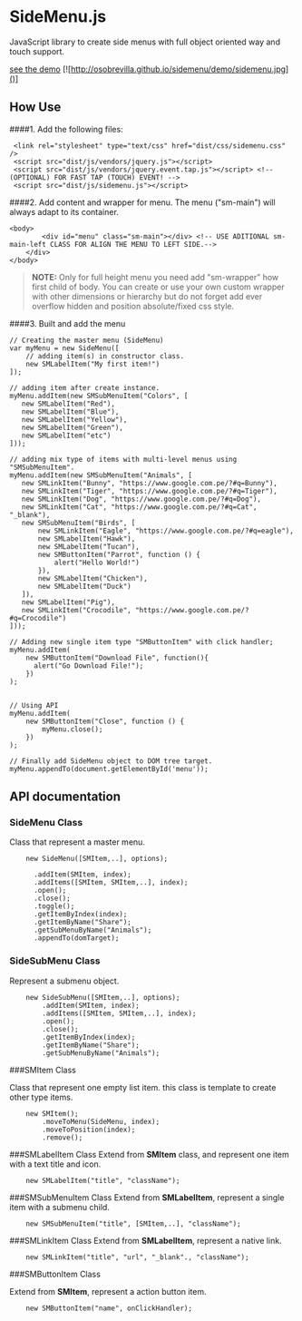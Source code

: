 SideMenu.js
===========
JavaScript library to create side menus with full object oriented way and touch support.

[see the demo](http://osobrevilla.github.io/sidemenu/)
[![http://osobrevilla.github.io/sidemenu/demo/sidemenu.jpg]()]
## How Use

####1. Add the following files:

```
 <link rel="stylesheet" type="text/css" href="dist/css/sidemenu.css" />
 <script src="dist/js/vendors/jquery.js"></script>
 <script src="dist/js/vendors/jquery.event.tap.js"></script> <!--  (OPTIONAL) FOR FAST TAP (TOUCH) EVENT! -->
 <script src="dist/js/sidemenu.js"></script>
```

####2. Add content and wrapper for menu.
The menu ("sm-main") will always adapt to its container.

```
<body>
		<div id="menu" class="sm-main"></div> <!-- USE ADITIONAL sm-main-left CLASS FOR ALIGN THE MENU TO LEFT SIDE.-->
	</div>
</body>

```
> **NOTE:** Only for full height menu you need add "sm-wrapper" how first child of body. You can create or use your own custom wrapper with other dimensions or hierarchy but do not forget add ever overflow hidden and position absolute/fixed css style.

####3. Built and add the menu

```
// Creating the master menu (SideMenu)
var myMenu = new SideMenu([
	// adding item(s) in constructor class.
	new SMLabelItem("My first item!")
]);

// adding item after create instance.
myMenu.addItem(new SMSubMenuItem("Colors", [
   new SMLabelItem("Red"),
   new SMLabelItem("Blue"),
   new SMLabelItem("Yellow"),
   new SMLabelItem("Green"),
   new SMLabelItem("etc")
]));

// adding mix type of items with multi-level menus using "SMSubMenuItem".
myMenu.addItem(new SMSubMenuItem("Animals", [
   new SMLinkItem("Bunny", "https://www.google.com.pe/?#q=Bunny"),
   new SMLinkItem("Tiger", "https://www.google.com.pe/?#q=Tiger"),
   new SMLinkItem("Dog", "https://www.google.com.pe/?#q=Dog"),
   new SMLinkItem("Cat", "https://www.google.com.pe/?#q=Cat", "_blank"),
   new SMSubMenuItem("Birds", [
       new SMLinkItem("Eagle", "https://www.google.com.pe/?#q=eagle"),
       new SMLabelItem("Hawk"),
       new SMLabelItem("Tucan"),
       new SMButtonItem("Parrot", function () {
           alert("Hello World!")
       }),
       new SMLabelItem("Chicken"),
       new SMLabelItem("Duck")
   ]),
   new SMLabelItem("Pig"),
   new SMLinkItem("Crocodile", "https://www.google.com.pe/?#q=Crocodile")
]));

// Adding new single item type "SMButtonItem" with click handler;
myMenu.addItem(
    new SMButtonItem("Download File", function(){
      alert("Go Download File!");
    })
);


// Using API
myMenu.addItem(
    new SMButtonItem("Close", function () {
        myMenu.close();
    })
);

// Finally add SideMenu object to DOM tree target.
myMenu.appendTo(document.getElementById('menu'));

```


## API documentation
### SideMenu Class
Class that represent a master menu.

```
    new SideMenu([SMItem,..], options);

      .addItem(SMItem, index);
      .addItems([SMItem, SMItem,..], index);
      .open();
      .close();
      .toggle();
      .getItemByIndex(index);
      .getItemByName("Share");
      .getSubMenuByName("Animals");
      .appendTo(domTarget);
```

### SideSubMenu Class

Represent a submenu object.


```
    new SideSubMenu([SMItem,..], options);
        .addItem(SMItem, index);
        .addItems([SMItem, SMItem,..], index);
        .open();
        .close();
        .getItemByIndex(index);
        .getItemByName("Share");
        .getSubMenuByName("Animals");
```
###SMItem Class

Class that represent one empty list item. this class is template to create other type items.
```
    new SMItem();
        .moveToMenu(SideMenu, index);
		.moveToPosition(index);
		.remove();
```
###SMLabelItem Class
Extend from **SMItem** class, and represent one item with a text title and icon.

```
    new SMLabelItem("title", "className");
```

###SMSubMenuItem Class
Extend from **SMLabelItem**, represent a single item with a submenu child.

```
    new SMSubMenuItem("title", [SMItem,..], "className");
```

###SMLinkItem Class
Extend from **SMLabelItem**, represent a native link.
```
    new SMLinkItem("title", "url", "_blank"., "className");
```

###SMButtonItem Class

Extend from **SMItem**, represent a action button item.

```
    new SMButtonItem("name", onClickHandler);
```
